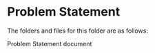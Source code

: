# Problem Statement

The folders and files for this folder are as follows:

Problem Statement document
